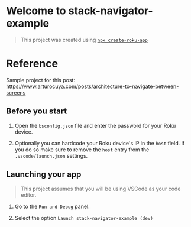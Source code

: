 # Welcome to stack-navigator-example

> This project was created using [`npx create-roku-app`](https://github.com/haystacknews/create-roku-app)

# Reference

Sample project for this post: https://www.arturocuya.com/posts/architecture-to-navigate-between-screens

## Before you start

1. Open the `bsconfig.json` file and enter the password for your Roku device.

1. Optionally you can hardcode your Roku device's IP in the `host` field. If you do so make sure to remove the `host` entry from the `.vscode/launch.json` settings.

## Launching your app

> This project assumes that you will be using VSCode as your code editor.

1. Go to the `Run and Debug` panel.

1. Select the option `Launch stack-navigator-example (dev)`
